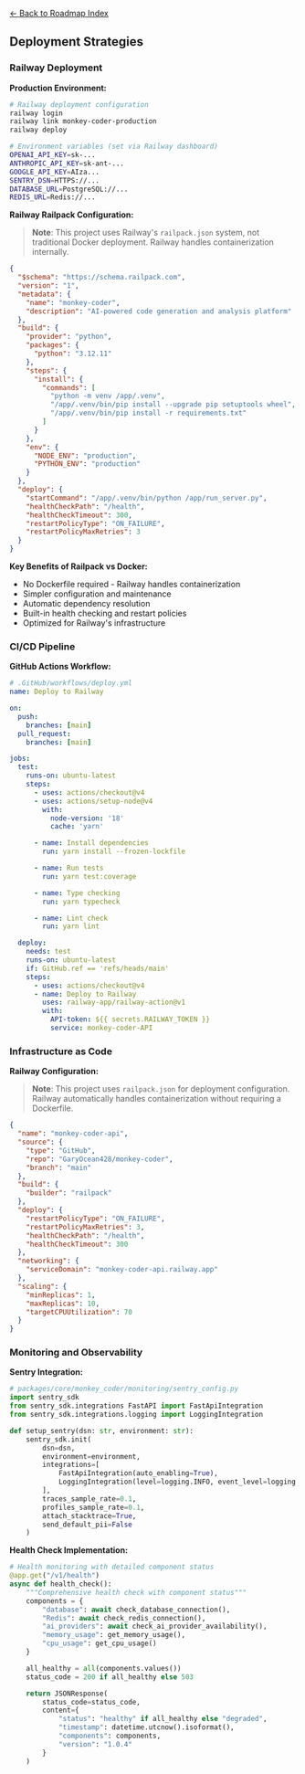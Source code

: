 [← Back to Roadmap Index](./index.md)

## Deployment Strategies

### Railway Deployment

**Production Environment:**

```bash
# Railway deployment configuration
railway login
railway link monkey-coder-production
railway deploy

# Environment variables (set via Railway dashboard)
OPENAI_API_KEY=sk-...
ANTHROPIC_API_KEY=sk-ant-...
GOOGLE_API_KEY=AIza...
SENTRY_DSN=HTTPS://...
DATABASE_URL=PostgreSQL://...
REDIS_URL=Redis://...
```

**Railway Railpack Configuration:**

> **Note**: This project uses Railway's `railpack.json` system, not traditional Docker deployment. Railway handles containerization internally.

```json
{
  "$schema": "https://schema.railpack.com",
  "version": "1",
  "metadata": {
    "name": "monkey-coder",
    "description": "AI-powered code generation and analysis platform"
  },
  "build": {
    "provider": "python",
    "packages": {
      "python": "3.12.11"
    },
    "steps": {
      "install": {
        "commands": [
          "python -m venv /app/.venv",
          "/app/.venv/bin/pip install --upgrade pip setuptools wheel",
          "/app/.venv/bin/pip install -r requirements.txt"
        ]
      }
    },
    "env": {
      "NODE_ENV": "production",
      "PYTHON_ENV": "production"
    }
  },
  "deploy": {
    "startCommand": "/app/.venv/bin/python /app/run_server.py",
    "healthCheckPath": "/health",
    "healthCheckTimeout": 300,
    "restartPolicyType": "ON_FAILURE",
    "restartPolicyMaxRetries": 3
  }
}
```

**Key Benefits of Railpack vs Docker:**
- No Dockerfile required - Railway handles containerization
- Simpler configuration and maintenance
- Automatic dependency resolution
- Built-in health checking and restart policies
- Optimized for Railway's infrastructure

### CI/CD Pipeline

**GitHub Actions Workflow:**

```yaml
# .GitHub/workflows/deploy.yml
name: Deploy to Railway

on:
  push:
    branches: [main]
  pull_request:
    branches: [main]

jobs:
  test:
    runs-on: ubuntu-latest
    steps:
      - uses: actions/checkout@v4
      - uses: actions/setup-node@v4
        with:
          node-version: '18'
          cache: 'yarn'

      - name: Install dependencies
        run: yarn install --frozen-lockfile

      - name: Run tests
        run: yarn test:coverage

      - name: Type checking
        run: yarn typecheck

      - name: Lint check
        run: yarn lint

  deploy:
    needs: test
    runs-on: ubuntu-latest
    if: GitHub.ref == 'refs/heads/main'
    steps:
      - uses: actions/checkout@v4
      - name: Deploy to Railway
        uses: railway-app/railway-action@v1
        with:
          API-token: ${{ secrets.RAILWAY_TOKEN }}
          service: monkey-coder-API
```

### Infrastructure as Code

**Railway Configuration:**

> **Note**: This project uses `railpack.json` for deployment configuration. Railway automatically handles containerization without requiring a Dockerfile.

```json
{
  "name": "monkey-coder-api",
  "source": {
    "type": "GitHub", 
    "repo": "GaryOcean428/monkey-coder",
    "branch": "main"
  },
  "build": {
    "builder": "railpack"
  },
  "deploy": {
    "restartPolicyType": "ON_FAILURE",
    "restartPolicyMaxRetries": 3,
    "healthCheckPath": "/health",
    "healthCheckTimeout": 300
  },
  "networking": {
    "serviceDomain": "monkey-coder-api.railway.app"
  },
  "scaling": {
    "minReplicas": 1,
    "maxReplicas": 10,
    "targetCPUUtilization": 70
  }
}
```

### Monitoring and Observability

**Sentry Integration:**

```python
# packages/core/monkey_coder/monitoring/sentry_config.py
import sentry_sdk
from sentry_sdk.integrations FastAPI import FastApiIntegration
from sentry_sdk.integrations.logging import LoggingIntegration

def setup_sentry(dsn: str, environment: str):
    sentry_sdk.init(
        dsn=dsn,
        environment=environment,
        integrations=[
            FastApiIntegration(auto_enabling=True),
            LoggingIntegration(level=logging.INFO, event_level=logging.ERROR)
        ],
        traces_sample_rate=0.1,
        profiles_sample_rate=0.1,
        attach_stacktrace=True,
        send_default_pii=False
    )
```

**Health Check Implementation:**

```python
# Health monitoring with detailed component status
@app.get("/v1/health")
async def health_check():
    """Comprehensive health check with component status"""
    components = {
        "database": await check_database_connection(),
        "Redis": await check_redis_connection(),
        "ai_providers": await check_ai_provider_availability(),
        "memory_usage": get_memory_usage(),
        "cpu_usage": get_cpu_usage()
    }

    all_healthy = all(components.values())
    status_code = 200 if all_healthy else 503

    return JSONResponse(
        status_code=status_code,
        content={
            "status": "healthy" if all_healthy else "degraded",
            "timestamp": datetime.utcnow().isoformat(),
            "components": components,
            "version": "1.0.4"
        }
    )
